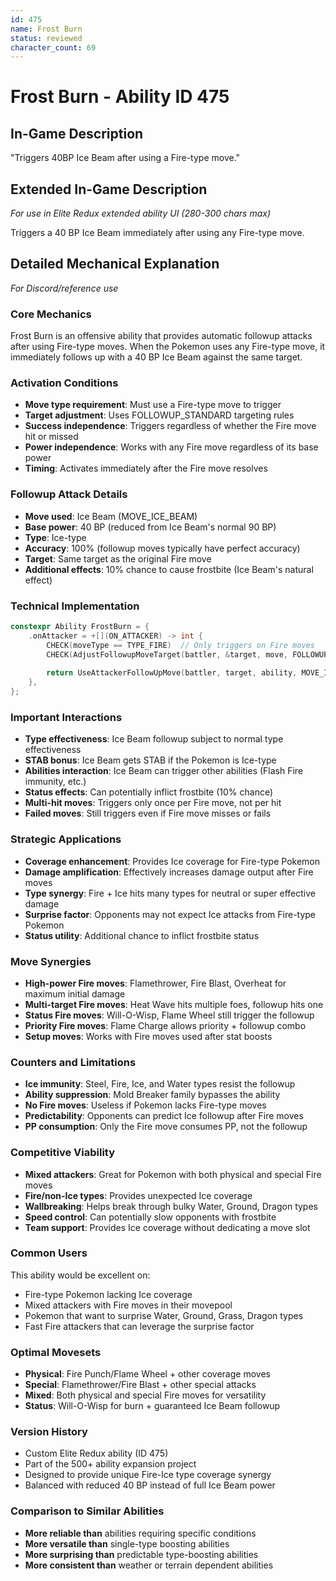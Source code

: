 ```yaml
---
id: 475
name: Frost Burn
status: reviewed
character_count: 69
---
```


# Frost Burn - Ability ID 475

## In-Game Description
"Triggers 40BP Ice Beam after using a Fire-type move."

## Extended In-Game Description
*For use in Elite Redux extended ability UI (280-300 chars max)*

Triggers a 40 BP Ice Beam immediately after using any Fire-type move. 

## Detailed Mechanical Explanation
*For Discord/reference use*

### Core Mechanics
Frost Burn is an offensive ability that provides automatic followup attacks after using Fire-type moves. When the Pokemon uses any Fire-type move, it immediately follows up with a 40 BP Ice Beam against the same target.

### Activation Conditions
- **Move type requirement**: Must use a Fire-type move to trigger
- **Target adjustment**: Uses FOLLOWUP_STANDARD targeting rules
- **Success independence**: Triggers regardless of whether the Fire move hit or missed
- **Power independence**: Works with any Fire move regardless of its base power
- **Timing**: Activates immediately after the Fire move resolves

### Followup Attack Details
- **Move used**: Ice Beam (MOVE_ICE_BEAM)
- **Base power**: 40 BP (reduced from Ice Beam's normal 90 BP)
- **Type**: Ice-type
- **Accuracy**: 100% (followup moves typically have perfect accuracy)
- **Target**: Same target as the original Fire move
- **Additional effects**: 10% chance to cause frostbite (Ice Beam's natural effect)

### Technical Implementation
```c
constexpr Ability FrostBurn = {
    .onAttacker = +[](ON_ATTACKER) -> int {
        CHECK(moveType == TYPE_FIRE)  // Only triggers on Fire moves
        CHECK(AdjustFollowupMoveTarget(battler, &target, move, FOLLOWUP_STANDARD))
        
        return UseAttackerFollowUpMove(battler, target, ability, MOVE_ICE_BEAM, 40);
    },
};
```

### Important Interactions
- **Type effectiveness**: Ice Beam followup subject to normal type effectiveness
- **STAB bonus**: Ice Beam gets STAB if the Pokemon is Ice-type
- **Abilities interaction**: Ice Beam can trigger other abilities (Flash Fire immunity, etc.)
- **Status effects**: Can potentially inflict frostbite (10% chance)
- **Multi-hit moves**: Triggers only once per Fire move, not per hit
- **Failed moves**: Still triggers even if Fire move misses or fails

### Strategic Applications
- **Coverage enhancement**: Provides Ice coverage for Fire-type Pokemon
- **Damage amplification**: Effectively increases damage output after Fire moves
- **Type synergy**: Fire + Ice hits many types for neutral or super effective damage
- **Surprise factor**: Opponents may not expect Ice attacks from Fire-type Pokemon
- **Status utility**: Additional chance to inflict frostbite status

### Move Synergies
- **High-power Fire moves**: Flamethrower, Fire Blast, Overheat for maximum initial damage
- **Multi-target Fire moves**: Heat Wave hits multiple foes, followup hits one
- **Status Fire moves**: Will-O-Wisp, Flame Wheel still trigger the followup
- **Priority Fire moves**: Flame Charge allows priority + followup combo
- **Setup moves**: Works with Fire moves used after stat boosts

### Counters and Limitations
- **Ice immunity**: Steel, Fire, Ice, and Water types resist the followup
- **Ability suppression**: Mold Breaker family bypasses the ability
- **No Fire moves**: Useless if Pokemon lacks Fire-type moves
- **Predictability**: Opponents can predict Ice followup after Fire moves
- **PP consumption**: Only the Fire move consumes PP, not the followup

### Competitive Viability
- **Mixed attackers**: Great for Pokemon with both physical and special Fire moves
- **Fire/non-Ice types**: Provides unexpected Ice coverage
- **Wallbreaking**: Helps break through bulky Water, Ground, Dragon types
- **Speed control**: Can potentially slow opponents with frostbite
- **Team support**: Provides Ice coverage without dedicating a move slot

### Common Users
This ability would be excellent on:
- Fire-type Pokemon lacking Ice coverage
- Mixed attackers with Fire moves in their movepool
- Pokemon that want to surprise Water, Ground, Grass, Dragon types
- Fast Fire attackers that can leverage the surprise factor

### Optimal Movesets
- **Physical**: Fire Punch/Flame Wheel + other coverage moves
- **Special**: Flamethrower/Fire Blast + other special attacks
- **Mixed**: Both physical and special Fire moves for versatility
- **Status**: Will-O-Wisp for burn + guaranteed Ice Beam followup

### Version History
- Custom Elite Redux ability (ID 475)
- Part of the 500+ ability expansion project
- Designed to provide unique Fire-Ice type coverage synergy
- Balanced with reduced 40 BP instead of full Ice Beam power

### Comparison to Similar Abilities
- **More reliable than** abilities requiring specific conditions
- **More versatile than** single-type boosting abilities  
- **More surprising than** predictable type-boosting abilities
- **More consistent than** weather or terrain dependent abilities